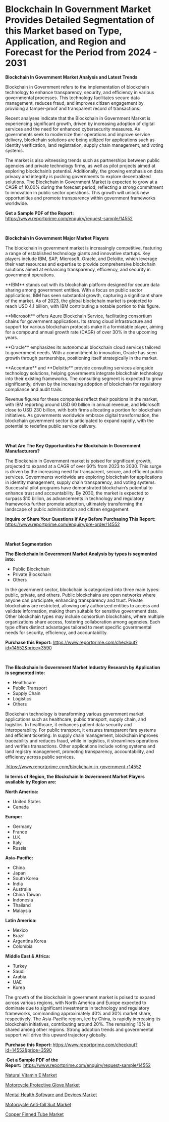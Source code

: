 <p><h1>Blockchain In Government Market Provides Detailed Segmentation of this Market based on Type, Application, and Region and Forecast for the Period from 2024 - 2031</h1></p><p><strong>Blockchain In Government Market Analysis and Latest Trends</strong></p>
<p><p>Blockchain in Government refers to the implementation of blockchain technology to enhance transparency, security, and efficiency in various governmental processes. This technology facilitates secure data management, reduces fraud, and improves citizen engagement by providing a tamper-proof and transparent record of transactions.</p><p>Recent analyses indicate that the Blockchain in Government Market is experiencing significant growth, driven by increasing adoption of digital services and the need for enhanced cybersecurity measures. As governments seek to modernize their operations and improve service delivery, blockchain solutions are being utilized for applications such as identity verification, land registration, supply chain management, and voting systems.</p><p>The market is also witnessing trends such as partnerships between public agencies and private technology firms, as well as pilot projects aimed at exploring blockchain’s potential. Additionally, the growing emphasis on data privacy and integrity is pushing governments to explore decentralized solutions. The Blockchain in Government Market is expected to grow at a CAGR of 10.00% during the forecast period, reflecting a strong commitment to innovation in public sector operations. This growth will unlock new opportunities and promote transparency within government frameworks worldwide.</p></p>
<p><strong>Get a Sample PDF of the Report:&nbsp;</strong> <a href="https://www.reportprime.com/enquiry/request-sample/14552?utm_campaign=1833&utm_medium=2&utm_source=Github&utm_content=ia&utm_term=29112024&utm_id=blockchain-in-government">https://www.reportprime.com/enquiry/request-sample/14552</a></p>
<p>&nbsp;</p>
<p><strong>Blockchain In Government Major Market Players</strong></p>
<p><p>The blockchain in government market is increasingly competitive, featuring a range of established technology giants and innovative startups. Key players include IBM, SAP, Microsoft, Oracle, and Deloitte, which leverage their vast resources and expertise to provide comprehensive blockchain solutions aimed at enhancing transparency, efficiency, and security in government operations.</p><p>**IBM** stands out with its blockchain platform designed for secure data sharing among government entities. With a focus on public sector applications, IBM has seen substantial growth, capturing a significant share of the market. As of 2023, the global blockchain market is projected to reach USD 4.1 billion, with IBM contributing a notable portion to this figure.</p><p>**Microsoft** offers Azure Blockchain Service, facilitating consortium chains for government applications. Its strong cloud infrastructure and support for various blockchain protocols make it a formidable player, aiming for a compound annual growth rate (CAGR) of over 30% in the upcoming years.</p><p>**Oracle** emphasizes its autonomous blockchain cloud services tailored to government needs. With a commitment to innovation, Oracle has seen growth through partnerships, positioning itself strategically in the market.</p><p>**Accenture** and **Deloitte** provide consulting services alongside technology solutions, helping governments integrate blockchain technology into their existing frameworks. The consulting segment is expected to grow significantly, driven by the increasing adoption of blockchain for regulatory compliance and audit trails.</p><p>Revenue figures for these companies reflect their positions in the market, with IBM reporting around USD 60 billion in annual revenue, and Microsoft close to USD 230 billion, with both firms allocating a portion for blockchain initiatives. As governments worldwide embrace digital transformation, the blockchain government sector is anticipated to expand rapidly, with the potential to redefine public service delivery.</p></p>
<p>&nbsp;</p>
<p><strong>What Are The Key Opportunities For Blockchain In Government Manufacturers?</strong></p>
<p><p>The Blockchain in Government market is poised for significant growth, projected to expand at a CAGR of over 60% from 2023 to 2030. This surge is driven by the increasing need for transparent, secure, and efficient public services. Governments worldwide are exploring blockchain for applications in identity management, supply chain transparency, and voting systems. Successful pilot programs have demonstrated blockchain’s potential to enhance trust and accountability. By 2030, the market is expected to surpass $10 billion, as advancements in technology and regulatory frameworks further promote adoption, ultimately transforming the landscape of public administration and citizen engagement.</p></p>
<p><strong>Inquire or Share Your Questions If Any Before Purchasing This Report:</strong> <a href="https://www.reportprime.com/enquiry/pre-order/14552?utm_campaign=1833&utm_medium=2&utm_source=Github&utm_content=ia&utm_term=29112024&utm_id=blockchain-in-government">https://www.reportprime.com/enquiry/pre-order/14552</a></p>
<p>&nbsp;</p>
<p><strong>Market Segmentation</strong></p>
<p><strong>The Blockchain In Government Market Analysis by types is segmented into:</strong></p>
<p><ul><li>Public Blockchain</li><li>Private Blockchain</li><li>Others</li></ul></p>
<p><p>In the government sector, blockchain is categorized into three main types: public, private, and others. Public blockchains are open networks where anyone can participate, enhancing transparency and trust. Private blockchains are restricted, allowing only authorized entities to access and validate information, making them suitable for sensitive government data. Other blockchain types may include consortium blockchains, where multiple organizations share access, fostering collaboration among agencies. Each type offers distinct advantages tailored to meet specific governmental needs for security, efficiency, and accountability.</p></p>
<p><strong>Purchase this Report:&nbsp;</strong><a href="https://www.reportprime.com/checkout?id=14552&price=3590&utm_campaign=1833&utm_medium=2&utm_source=Github&utm_content=ia&utm_term=29112024&utm_id=blockchain-in-government">https://www.reportprime.com/checkout?id=14552&price=3590</a></p>
<p>&nbsp;</p>
<p><strong>The Blockchain In Government Market Industry Research by Application is segmented into:</strong></p>
<p><ul><li>Healthcare</li><li>Public Transport</li><li>Supply Chain</li><li>Logistics</li><li>Others</li></ul></p>
<p><p>Blockchain technology is transforming various government market applications such as healthcare, public transport, supply chain, and logistics. In healthcare, it enhances patient data security and interoperability. For public transport, it ensures transparent fare systems and efficient ticketing. In supply chain management, blockchain improves traceability and reduces fraud, while in logistics, it streamlines operations and verifies transactions. Other applications include voting systems and land registry management, promoting transparency, accountability, and efficiency across public services.</p></p>
<p><a href="https://www.reportprime.com/blockchain-in-government-r14552?utm_campaign=1833&utm_medium=2&utm_source=Github&utm_content=ia&utm_term=29112024&utm_id=blockchain-in-government">&nbsp;https://www.reportprime.com/blockchain-in-government-r14552</a></p>
<p><strong>In terms of Region, the Blockchain In Government Market Players available by Region are:</strong></p>
<p>
    <p> <strong> North America: </strong>
        <ul>
            <li>United States</li>
            <li>Canada</li>
        </ul>
        </p> 
    <p> <strong> Europe: </strong>
        <ul>
            <li>Germany</li>
            <li>France</li>
            <li>U.K.</li>
            <li>Italy</li>
            <li>Russia</li>
        </ul>
        </p> 
    <p> <strong> Asia-Pacific: </strong>
        <ul>
            <li>China</li>
            <li>Japan</li>
            <li>South Korea</li>
            <li>India</li>
            <li>Australia</li>
            <li>China Taiwan</li>
            <li>Indonesia</li>
            <li>Thailand</li>
            <li>Malaysia</li>
        </ul>
        </p> 
    <p> <strong> Latin America: </strong>
        <ul>
            <li>Mexico</li>
            <li>Brazil</li>
            <li>Argentina Korea</li>
            <li>Colombia</li>
        </ul>
        </p> 
    <p> <strong> Middle East & Africa: </strong>
        <ul>
            <li>Turkey</li>
            <li>Saudi</li>
            <li>Arabia</li>
            <li>UAE</li>
            <li>Korea</li>
        </ul>
    </p>
    </p>
<p><p>The growth of the blockchain in government market is poised to expand across various regions, with North America and Europe expected to dominate due to significant investments in technology and regulatory frameworks, commanding approximately 40% and 30% market share, respectively. The Asia-Pacific region, led by China, is rapidly increasing its blockchain initiatives, contributing around 20%. The remaining 10% is shared among other regions. Strong adoption trends and governmental support will drive this upward trajectory globally.</p></p>
<p><strong>Purchase this Report: </strong><a href="https://www.reportprime.com/checkout?id=14552&price=3590&utm_campaign=1833&utm_medium=2&utm_source=Github&utm_content=ia&utm_term=29112024&utm_id=blockchain-in-government">https://www.reportprime.com/checkout?id=14552&price=3590</a></p>
<p>&nbsp;<strong>Get a Sample PDF of the Report:&nbsp;&nbsp;</strong><a href="https://www.reportprime.com/enquiry/request-sample/14552?utm_campaign=1833&utm_medium=2&utm_source=Github&utm_content=ia&utm_term=29112024&utm_id=blockchain-in-government">https://www.reportprime.com/enquiry/request-sample/14552</a></p>
<p><strong></strong></p>
<p><p><a href="https://www.linkedin.com/pulse/forecast-of134-cagr-study-natural-vitamin-e-market-analysis-report-z30le?utm_campaign=1833&utm_medium=2&utm_source=Github&utm_content=ia&utm_term=29112024&utm_id=blockchain-in-government">Natural Vitamin E Market</a></p><p><a href="https://issuu.com/reportprime-2/docs/motorcycle-protective-glove-market-size-2030.pptx?utm_campaign=1833&utm_medium=2&utm_source=Github&utm_content=ia&utm_term=29112024&utm_id=blockchain-in-government">Motorcycle Protective Glove Market</a></p><p><a href="https://github.com/FassouRP/Market-Research-Report-List-6/blob/main/mental-health-software-and-devices-market.md?utm_campaign=1833&utm_medium=2&utm_source=Github&utm_content=ia&utm_term=29112024&utm_id=blockchain-in-government">Mental Health Software and Devices Market</a></p><p><a href="https://issuu.com/reportprime-2/docs/motorcycle-anti-fall-suit-market-size-2030.pptx?utm_campaign=1833&utm_medium=2&utm_source=Github&utm_content=ia&utm_term=29112024&utm_id=blockchain-in-government">Motorcycle Anti-fall Suit Market</a></p><p><a href="https://www.linkedin.com/pulse/regulatory-landscape-its-influence-global-copper-finned-tube-l8bse?utm_campaign=1833&utm_medium=2&utm_source=Github&utm_content=ia&utm_term=29112024&utm_id=blockchain-in-government">Copper Finned Tube Market</a></p></p>